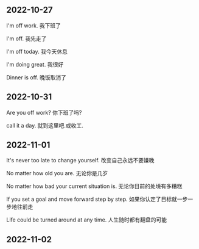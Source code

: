 ## 2022-10-27

I'm off work. 我下班了

I'm off. 我先走了

I'm off today. 我今天休息

I'm doing great. 我很好

Dinner is off. 晚饭取消了

## 2022-10-31

Are you off work?  你下班了吗?

call it a day. 就到这里吧.或收工.

## 2022-11-01

It's never too late to change yourself. 改变自己永远不要嫌晚

No matter how old you are. 无论你是几岁

No matter how bad your current situation is. 无论你目前的处境有多糟糕

If you set a goal and move forward step by step. 如果你认定了目标就一步一步地往前走

Life could be turned around at any time. 人生随时都有翻盘的可能

## 2022-11-02